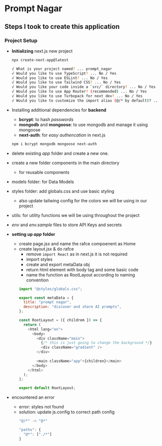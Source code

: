 # Prompt Nagar

## Steps I took to create this application

### Project Setup

* **Initializing** next.js new project
  ```bash
  npx create-next-app@latest
  ```

  ```bash
  √ What is your project named? ... prompt_nagar
  √ Would you like to use TypeScript? ... No / Yes                    - No
  √ Would you like to use ESLint? ... No / Yes                        - No
  √ Would you like to use Tailwind CSS? ... No / Yes                  - Yes
  √ Would you like your code inside a `src/` directory? ... No / Yes  - No
  √ Would you like to use App Router? (recommended) ... No / Yes      - Yes
  √ Would you like to use Turbopack for next dev? ... No / Yes        - No
  √ Would you like to customize the import alias (@/* by default)? ... No / Yes - No
  ```

* Installing additional dependencies for **backend**
  * **bcrypt**: to hash *passwords*
  * **mongodb** and **mongoose**: to use mongodb and manage it using mongoose
  * **next-auth**: for *easy authencation* in next.js
  ```bash
  npm i bcrypt mongodb mongoose next-auth
  ```

* delete existing *app* folder and create a new one.
* create a new folder components in the main directory
  * for reusable components
* models folder: for Data Models
* styles folder: add globals.css and use basic styling
  * also update tailwing config for the colors we will be using in our project
* utils: for utility functions we will be using throughout the project
* *env* and *env.sample* files to store API Keys and secrets

* **setting up *app* folder**
  * create page.jsx and name the rafce compoenent as Home
  * create layout.jsx & do rafce
    * remove `import React` as in next.js it is not required
    * import styles
    * create and export metaData obj
    * return html element with body tag and some basic code
    * name the function as RootLayout according to naming convention
    ```js
    import "@styles/globals.css";

    export const metaData = {
      title: "prompt nagar",
      description: "discover and share AI prompts",
    };

    const RootLayout = ({ childrem }) => {
      return (
        <html lang="en">
          <body>
            <div className="main">
              {/* this is just going to change the background */}
              <div className="gradient" />
            </div>
            
            <main className="app">{children}</main>
          </body>
        </html>
      );
    };

    export default RootLayout;
    ```

* encountered an error
  * error: styles not found
  * solution: update js.config to correct path config
    ```js
    "@/*" -> "@*"
    
    "paths": {
      "@*": ["./*"]
    } 
    ```
